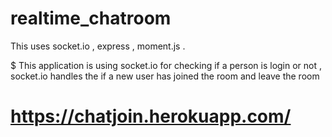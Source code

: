 # realtime_chatroom
This uses socket.io , express  , moment.js .

$ This application is using socket.io for checking if a person is login or not , socket.io handles the if a new user has joined the room and leave the room
# https://chatjoin.herokuapp.com/
